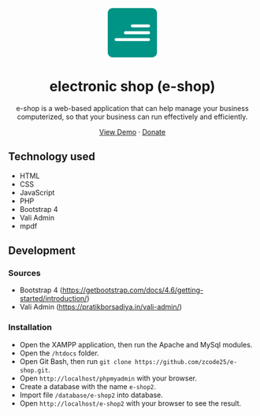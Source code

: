 <div align="center">
    <a href="https://electronicshop.rf.gd">
        <img src="img/eshop.png" alt="e-shop" width="100px" />
    </a>
    <h1 align="center">electronic shop (e-shop)</h1>
</div>

<div align="center">
    <p align="center">e-shop is a web-based application that can help manage your business computerized, so that your business can run effectively and efficiently.</p>
    <a href="https://electronicshop.rf.gd">View Demo</a>
    ·
    <a href="https://electronicshop.rf.gd">Donate</a>
</div>

## Technology used
- HTML
- CSS
- JavaScript
- PHP
- Bootstrap 4
- Vali Admin
- mpdf

## Development
### Sources
- Bootstrap 4 (https://getbootstrap.com/docs/4.6/getting-started/introduction/)
- Vali Admin (https://pratikborsadiya.in/vali-admin/)

### Installation
- Open the XAMPP application, then run the Apache and MySql modules.
- Open the `/htdocs` folder.
- Open Git Bash, then run `git clone https://github.com/zcode25/e-shop.git`.
- Open `http://localhost/phpmyadmin` with your browser.
- Create a database with the name `e-shop2`.
- Import file `/database/e-shop2` into database.
- Open `http://localhost/e-shop2` with your browser to see the result.
